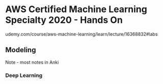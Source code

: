 # AWS Certified Machine Learning Specialty 2020 - Hands On

udemy.com/course/aws-machine-learning/learn/lecture/16368832#labs

## Modeling

Note - most notes in Anki

### Deep Learning

